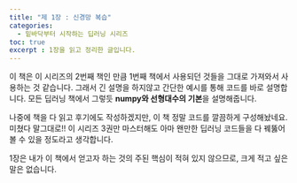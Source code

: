 ```yaml
---
title: "제 1장 : 신경망 복습"
categories:
  - 밑바닥부터 시작하는 딥러닝 시리즈
toc: true
excerpt : 1장을 읽고 정리한 글입니다.
---
```



이 책은 이 시리즈의 2번째 책인 만큼 1번째 책에서 사용되던 것들을 그대로 가져와서 사용하는 것 같습니다.
그래서 긴 설명을 하지않고 간단한 예시를 통해 코드를 바로 설명합니다. 모든 딥러닝 책에서 그렇듯 **numpy와 선형대수의 기본**을 설명해줍니다.

나중에 책을 다 읽고 후기에도 작성하겠지만, 이 책 정말 코드를 깔끔하게 구성해놨네요. 미쳤다 말그대로!! 
이 시리즈 3권만 마스터해도 아마 왠만한 딥러닝 코드들을 다 꿰뚫어 볼 수 있을 정도라고 생각합니다. 

1장은 내가 이 책에서 얻고자 하는 것의 주된 핵심이 적혀 있지 않으므로, 크게 적고 싶은 말은 없습니다.